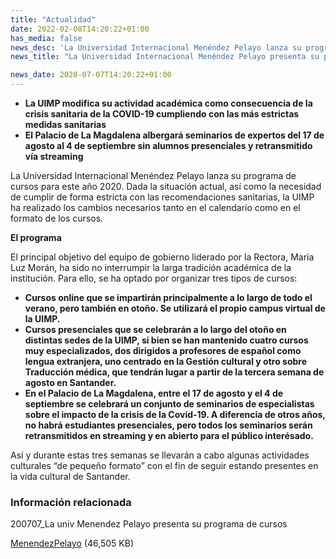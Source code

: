 ```yaml
---
title: "Actualidad"
date: 2022-02-08T14:20:22+01:00
has_media: false
news_desc: 'La Universidad Internacional Menéndez Pelayo lanza su programa de cursos para este año 2020. Dada la situación actual, así como la necesidad de cumplir de forma estricta con las recomendaciones sanitarias, la UIMP ha realizado los cambios necesarios tanto en el calendario como en el formato de los cursos.<b>Este contenido incluye:</b> <i class="fal fa-file-</a><i class="fas fa-external-link-alt"></i> </a><i class="fas fa-external-link-alt"></i>_icon"></i>'
news_title: "La Universidad Internacional Menéndez Pelayo presenta su programa de cursos 2020"

news_date: 2020-07-07T14:20:22+01:00
---
```

<ul>
<li><b>La UIMP modifica su actividad acad&eacute;mica como consecuencia de la crisis sanitaria de la COVID-19 cumpliendo con las m&aacute;s estrictas medidas sanitarias</b></li>
<li><b>El Palacio de La Magdalena albergar&aacute; seminarios de expertos del 17 de agosto al 4 de septiembre sin alumnos presenciales y retransmitido v&iacute;a streaming</b></li>
</ul>
<p>La Universidad Internacional Men&eacute;ndez Pelayo lanza su programa de cursos para este a&ntilde;o 2020. Dada la situaci&oacute;n actual, as&iacute; como la necesidad de cumplir de forma estricta con las recomendaciones sanitarias, la UIMP ha realizado los cambios necesarios tanto en el calendario como en el formato de los cursos.</p>
<p><b>El programa</b></p>
<p>El principal objetivo del equipo de gobierno liderado por la Rectora, Mar&iacute;a Luz Mor&aacute;n, ha sido no interrumpir la larga tradici&oacute;n acad&eacute;mica de la instituci&oacute;n. Para ello, se ha optado por organizar tres tipos de cursos:</p>
<ul>
<li><b>Cursos online que se impartir&aacute;n principalmente a lo largo de todo el verano, pero tambi&eacute;n en oto&ntilde;o. Se utilizar&aacute; el propio campus virtual de la UIMP.</b></li>
<li><b>Cursos presenciales que se celebrar&aacute;n a lo largo del oto&ntilde;o en distintas sedes de la UIMP, si bien se han mantenido cuatro cursos muy especializados, dos dirigidos a profesores de espa&ntilde;ol como lengua extranjera, uno centrado en la Gesti&oacute;n cultural y otro sobre Traducci&oacute;n m&eacute;dica, que tendr&aacute;n lugar a partir de la tercera semana de agosto en Santander.</b></li>
<li><b>En el Palacio de La Magdalena, entre el 17 de agosto y el 4 de septiembre se celebrar&aacute; un conjunto de seminarios de especialistas sobre el impacto de la crisis de la Covid-19. A diferencia de otros a&ntilde;os, no habr&aacute; estudiantes presenciales, pero todos los seminarios ser&aacute;n retransmitidos en streaming y en abierto para el p&uacute;blico interésado.</b></li>
</ul>
<p>As&iacute; y durante estas tres semanas se llevar&aacute;n a cabo algunas actividades culturales &ldquo;de peque&ntilde;o formato&rdquo; con el fin de seguir estando presentes en la vida cultural de Santander.</p>
	<div class="row"> 
		<div class="col-12 box_card_title d-flex"> 
			<h3 class="title_separador"><i class="fas fa-download"></i>Información relacionada</h3> 
		</div> 
		<div class="col-lg-12 box_card"> <p>200707_La univ Menendez Pelayo presenta su programa de cursos</p> 
		</div> 
		<div class="col-lg-12 cards_download_cnt">  
			<div class="row"> 
				<div class="download_card"> 
					<a class="card" href="{{<siteurl>}}documentos/news/MenendezPelayo.pdf" target="_blank"> 
					<div class="card-header"> 
						   <i class="fal fa-download"></i> 
					</div> </a> 
					<div class="card-body"> 
						<p class="text_file"><a class="card" href="{{<siteurl>}}documentos/PDF/news/MenendezPelayo.pdf" target="_blank">  
						<span class="tit">MenendezPelayo</span></a> <i class="fal fa-file-_icon"></i>(46,505 KB)</p> 
					</div>
				</div> 		
			</div> 
		</div> 
	</div>